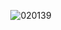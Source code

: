 <p align="center"> <img src="https://komarev.com/ghpvc/?username=c
0020139&label=　　dawnbringer　🍓　　　&color=e62020&style=flat" alt="020139" />